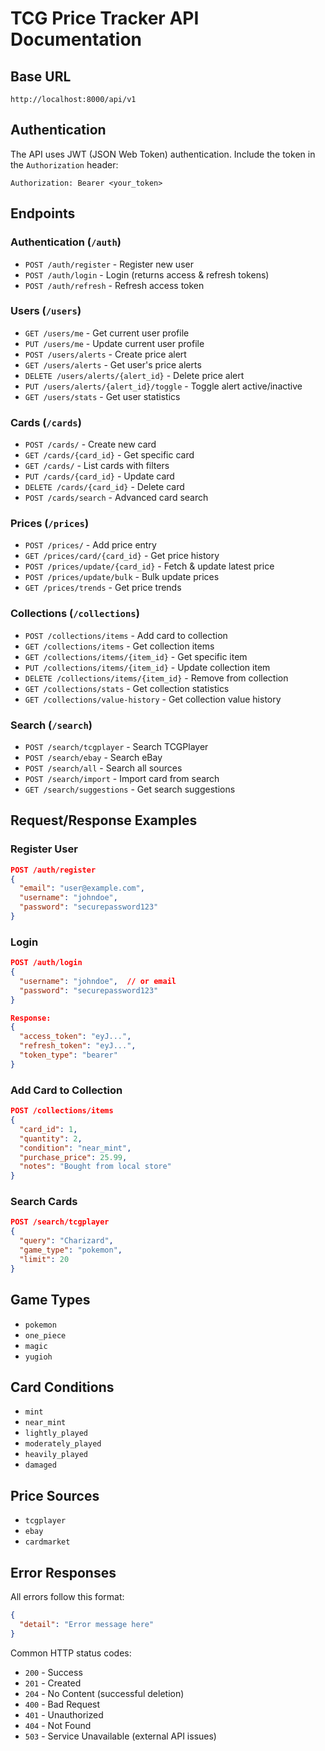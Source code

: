 # TCG Price Tracker API Documentation

## Base URL
`http://localhost:8000/api/v1`

## Authentication
The API uses JWT (JSON Web Token) authentication. Include the token in the `Authorization` header:
```
Authorization: Bearer <your_token>
```

## Endpoints

### Authentication (`/auth`)
- `POST /auth/register` - Register new user
- `POST /auth/login` - Login (returns access & refresh tokens)
- `POST /auth/refresh` - Refresh access token

### Users (`/users`)
- `GET /users/me` - Get current user profile
- `PUT /users/me` - Update current user profile
- `POST /users/alerts` - Create price alert
- `GET /users/alerts` - Get user's price alerts
- `DELETE /users/alerts/{alert_id}` - Delete price alert
- `PUT /users/alerts/{alert_id}/toggle` - Toggle alert active/inactive
- `GET /users/stats` - Get user statistics

### Cards (`/cards`)
- `POST /cards/` - Create new card
- `GET /cards/{card_id}` - Get specific card
- `GET /cards/` - List cards with filters
- `PUT /cards/{card_id}` - Update card
- `DELETE /cards/{card_id}` - Delete card
- `POST /cards/search` - Advanced card search

### Prices (`/prices`)
- `POST /prices/` - Add price entry
- `GET /prices/card/{card_id}` - Get price history
- `POST /prices/update/{card_id}` - Fetch & update latest price
- `POST /prices/update/bulk` - Bulk update prices
- `GET /prices/trends` - Get price trends

### Collections (`/collections`)
- `POST /collections/items` - Add card to collection
- `GET /collections/items` - Get collection items
- `GET /collections/items/{item_id}` - Get specific item
- `PUT /collections/items/{item_id}` - Update collection item
- `DELETE /collections/items/{item_id}` - Remove from collection
- `GET /collections/stats` - Get collection statistics
- `GET /collections/value-history` - Get collection value history

### Search (`/search`)
- `POST /search/tcgplayer` - Search TCGPlayer
- `POST /search/ebay` - Search eBay
- `POST /search/all` - Search all sources
- `POST /search/import` - Import card from search
- `GET /search/suggestions` - Get search suggestions

## Request/Response Examples

### Register User
```json
POST /auth/register
{
  "email": "user@example.com",
  "username": "johndoe",
  "password": "securepassword123"
}
```

### Login
```json
POST /auth/login
{
  "username": "johndoe",  // or email
  "password": "securepassword123"
}

Response:
{
  "access_token": "eyJ...",
  "refresh_token": "eyJ...",
  "token_type": "bearer"
}
```

### Add Card to Collection
```json
POST /collections/items
{
  "card_id": 1,
  "quantity": 2,
  "condition": "near_mint",
  "purchase_price": 25.99,
  "notes": "Bought from local store"
}
```

### Search Cards
```json
POST /search/tcgplayer
{
  "query": "Charizard",
  "game_type": "pokemon",
  "limit": 20
}
```

## Game Types
- `pokemon`
- `one_piece`
- `magic`
- `yugioh`

## Card Conditions
- `mint`
- `near_mint`
- `lightly_played`
- `moderately_played`
- `heavily_played`
- `damaged`

## Price Sources
- `tcgplayer`
- `ebay`
- `cardmarket`

## Error Responses
All errors follow this format:
```json
{
  "detail": "Error message here"
}
```

Common HTTP status codes:
- `200` - Success
- `201` - Created
- `204` - No Content (successful deletion)
- `400` - Bad Request
- `401` - Unauthorized
- `404` - Not Found
- `503` - Service Unavailable (external API issues)